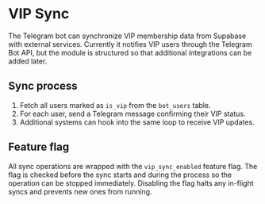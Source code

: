 # VIP Sync

The Telegram bot can synchronize VIP membership data from Supabase with external services.
Currently it notifies VIP users through the Telegram Bot API, but the module is
structured so that additional integrations can be added later.

## Sync process

1. Fetch all users marked as `is_vip` from the `bot_users` table.
2. For each user, send a Telegram message confirming their VIP status.
3. Additional systems can hook into the same loop to receive VIP updates.

## Feature flag

All sync operations are wrapped with the `vip_sync_enabled` feature flag.
The flag is checked before the sync starts and during the process so the
operation can be stopped immediately. Disabling the flag halts any in-flight
syncs and prevents new ones from running.
